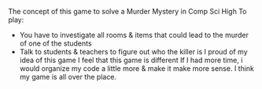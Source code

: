 The concept of this game to solve a Murder Mystery in Comp Sci High
To play:
- You have to investigate all rooms & items that could lead to the murder of one of the students
- Talk to students & teachers to figure out who the killer is
I proud of my idea of this game I feel that this game is different
If I had more time, i would organize my code a little more & make it make more sense. I think my game is all over the place.
